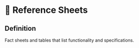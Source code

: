 # 📖 Reference Sheets

## Definition

Fact sheets and tables that list functionality and specifications.

